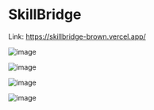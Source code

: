 ﻿# SkillBridge
Link: https://skillbridge-brown.vercel.app/
 
  ![image](https://github.com/user-attachments/assets/4be6b5b3-667e-49a4-ad79-b1c7efb51240)

 ![image](https://github.com/user-attachments/assets/52ad1b2a-773b-427a-8e19-673af99cc687)

![image](https://github.com/user-attachments/assets/474790ec-c8e1-43d0-a820-44e2e45c8853)

![image](https://github.com/user-attachments/assets/a9fc4a07-d15d-4ebb-a4d0-2b120a14d7e5)
